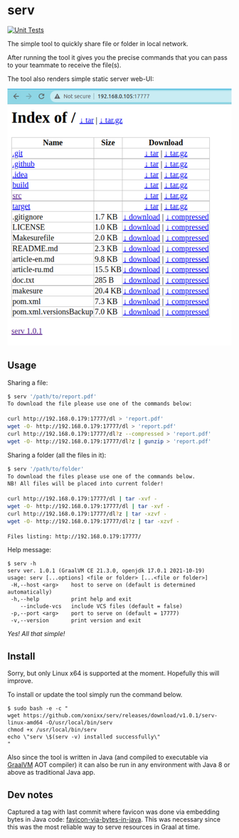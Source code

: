 # serv

[![Unit Tests](https://github.com/xonixx/serv/actions/workflows/run-tests.yml/badge.svg)](https://github.com/xonixx/serv/actions/workflows/run-tests.yml)

The simple tool to quickly share file or folder in local network.

After running the tool it gives you the precise commands that you can pass to your teammate to receive the file(s).

The tool also renders simple static server web-UI:

![web-UI](img.png)

## Usage

Sharing a file:
```bash
$ serv '/path/to/report.pdf' 
To download the file please use one of the commands below: 

curl http://192.168.0.179:17777/dl > 'report.pdf'
wget -O- http://192.168.0.179:17777/dl > 'report.pdf'
curl http://192.168.0.179:17777/dl?z --compressed > 'report.pdf'
wget -O- http://192.168.0.179:17777/dl?z | gunzip > 'report.pdf'
```

Sharing a folder (all the files in it):
```bash
$ serv '/path/to/folder' 
To download the files please use one of the commands below. 
NB! All files will be placed into current folder!

curl http://192.168.0.179:17777/dl | tar -xvf -
wget -O- http://192.168.0.179:17777/dl | tar -xvf -
curl http://192.168.0.179:17777/dl?z | tar -xzvf -
wget -O- http://192.168.0.179:17777/dl?z | tar -xzvf -

Files listing: http://192.168.0.179:17777/
```

Help message:
```
$ serv -h
serv ver. 1.0.1 (GraalVM CE 21.3.0, openjdk 17.0.1 2021-10-19)
usage: serv [...options] <file or folder> [...<file or folder>]
 -H,--host <arg>    host to serve on (default is determined automatically)
 -h,--help          print help and exit
    --include-vcs   include VCS files (default = false)
 -p,--port <arg>    port to serve on (default = 17777)
 -v,--version       print version and exit
```

*Yes! All that simple!*

## Install

Sorry, but only Linux x64 is supported at the moment. Hopefully this will improve.

To install or update the tool simply run the command below.

```
$ sudo bash -e -c "
wget https://github.com/xonixx/serv/releases/download/v1.0.1/serv-linux-amd64 -O/usr/local/bin/serv
chmod +x /usr/local/bin/serv
echo \"serv \$(serv -v) installed successfully\" 
"
```

Also since the tool is written in Java (and compiled to executable via [GraalVM](https://github.com/oracle/graal) AOT compiler) 
it can also be run in any environment with Java 8 or above as traditional Java app.

## Dev notes

Captured a tag with last commit where favicon was done via embedding bytes in Java code: [favicon-via-bytes-in-java](https://github.com/xonixx/serv/tree/favicon-via-bytes-in-java). This was necessary since this was the most reliable way to serve resources in Graal at time.